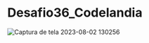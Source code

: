 # Desafio36_Codelandia



![Captura de tela 2023-08-02 130256](https://github.com/JanieleCristina006/Desafio36_Codelandia/assets/111160331/c15c2dfe-c398-4763-a716-04e71927772c)
